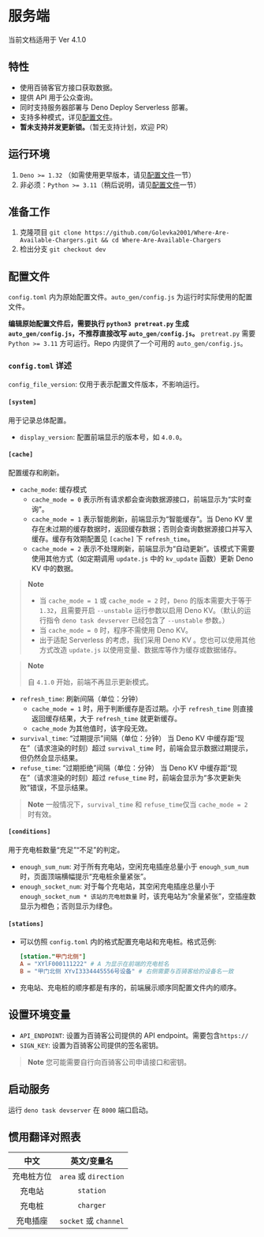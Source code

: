 # 服务端

当前文档适用于 Ver 4.1.0

## 特性

-   使用百骑客官方接口获取数据。
-   提供 API 用于公众查询。
-   同时支持服务器部署与 Deno Deploy Serverless 部署。
-   支持多种模式，详见[配置文件](#配置文件)。
-   **暂未支持并发更新锁。**（暂无支持计划，欢迎 PR）

## 运行环境

1. `Deno >= 1.32` （如需使用更早版本，请见[配置文件](#配置文件)一节）
2. 非必须：`Python >= 3.11`（稍后说明，请见[配置文件](#配置文件)一节）

## 准备工作

1. 克隆项目
   `git clone https://github.com/Golevka2001/Where-Are-Available-Chargers.git && cd Where-Are-Available-Chargers`
2. 检出分支 `git checkout dev`

## 配置文件

`config.toml` 内为原始配置文件。`auto_gen/config.js` 为运行时实际使用的配置文件。

**编辑原始配置文件后，需要执行 `python3 pretreat.py` 生成 `auto_gen/config.js`，不推荐直接改写 `auto_gen/config.js`。** `pretreat.py` 需要 `Python >= 3.11` 方可运行。Repo 内提供了一个可用的 `auto_gen/config.js`。

### `config.toml` 详述

`config_file_version`: 仅用于表示配置文件版本，不影响运行。

#### `[system]`

用于记录总体配置。

-   `display_version`: 配置前端显示的版本号，如 `4.0.0`。

#### `[cache]`

配置缓存和刷新。

-   `cache_mode`: 缓存模式
    -   `cache_mode = 0` 表示所有请求都会查询数据源接口，前端显示为“实时查询”。
    -   `cache_mode = 1` 表示智能刷新，前端显示为“智能缓存”。当 Deno KV 里存在未过期的缓存数据时，返回缓存数据；否则会查询数据源接口并写入缓存。缓存有效期配置见 `[cache]` 下 `refresh_time`。
    -   `cache_mode = 2` 表示不处理刷新，前端显示为“自动更新”。该模式下需要使用其他方式（如定期调用 `update.js` 中的 `kv_update` 函数）更新 Deno KV 中的数据。

> **Note**
>
> -   当 `cache_mode = 1` 或 `cache_mode = 2` 时，`Deno` 的版本需要大于等于 `1.32`，且需要开启 `--unstable` 运行参数以启用 Deno KV。（默认的运行指令 `deno task devserver` 已经包含了 `--unstable` 参数。）
> -   当 `cache_mode = 0` 时，程序不需使用 Deno KV。
> -   出于适配 Serverless 的考虑，我们采用 Deno KV 。您也可以使用其他方式改造 `update.js` 以使用变量、数据库等作为缓存或数据储存。

> **Note**
>
> 自 `4.1.0` 开始，前端不再显示更新模式。

-   `refresh_time`: 刷新间隔（单位：分钟）
    -   `cache_mode = 1` 时，用于判断缓存是否过期。小于 `refresh_time` 则直接返回缓存结果，大于 `refresh_time` 就更新缓存。
    -   `cache_mode` 为其他值时，该字段无效。
-   `survival_time`: “过期提示”间隔（单位：分钟）
    当 Deno KV 中缓存距“现在”（请求渲染的时刻）超过 `survival_time` 时，前端会显示数据过期提示，但仍然会显示结果。
-   `refuse_time`: “过期拒绝”间隔（单位：分钟）
    当 Deno KV 中缓存距“现在”（请求渲染的时刻）超过 `refuse_time` 时，前端会显示为“多次更新失败”错误，不显示结果。

> **Note**
> 一般情况下，`survival_time` 和 `refuse_time`仅当 `cache_mode = 2` 时有效。

#### `[conditions]`

用于充电桩数量“充足”“不足”的判定。

-   `enough_sum_num`: 对于所有充电站，空闲充电插座总量小于 `enough_sum_num` 时，页面顶端横幅提示“充电桩余量紧张”。
-   `enough_socket_num`: 对于每个充电站，其空闲充电插座总量小于 `enough_socket_num * 该站的充电桩数量` 时，该充电站为“余量紧张”，空插座数显示为橙色；否则显示为绿色。

#### `[stations]`

-   可以仿照 `config.toml` 内的格式配置充电站和充电桩。格式范例:
    ```toml
    [station."甲门北侧"]
    A = "XYlF000111222" # A 为显示在前端的充电桩名
    B = "甲门北侧 XYvI3334445556号设备" # 右侧需要与百骑客给的设备名一致
    ```

*   充电站、充电桩的顺序都是有序的，前端展示顺序同配置文件内的顺序。

## 设置环境变量

-   `API_ENDPOINT`: 设置为百骑客公司提供的 API endpoint。需要包含`https://`
-   `SIGN_KEY`: 设置为百骑客公司提供的签名密钥。

> **Note**
> 您可能需要自行向百骑客公司申请接口和密钥。

## 启动服务

运行 `deno task devserver` 在 `8000` 端口启动。

## 惯用翻译对照表

|    中文    |      英文/变量名      |
| :--------: | :-------------------: |
| 充电桩方位 | `area` 或 `direction` |
|   充电站   |       `station`       |
|   充电桩   |       `charger`       |
|  充电插座  | `socket` 或 `channel` |
